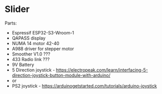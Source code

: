 # Slider

Parts:
- Espressif ESP32-S3-Wroom-1
- QAPASS display
- NUMA 14 motor 42-40
- A988 driver for stepper motor
- Smoother V1.0 ???
- 433 Radio link ???
- 9V Battery
- 5 Direction joystick - https://electropeak.com/learn/interfacing-5-direction-joystick-button-module-with-arduino/
- or
- PS2 joystick - https://arduinogetstarted.com/tutorials/arduino-joystick
